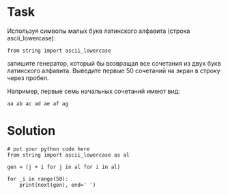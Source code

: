 # Task

Используя символы малых букв латинского алфавита (строка ascii_lowercase):
```
from string import ascii_lowercase
```
запишите генератор, который бы возвращал все сочетания из двух букв латинского алфавита. Выведите первые 50 сочетаний на экран в строку через пробел.

Например, первые семь начальных сочетаний имеют вид:
```
aa ab ac ad ae af ag
```

# Solution
```
# put your python code here
from string import ascii_lowercase as al

gen = (j + i for j in al for i in al)

for _i in range(50):
    print(next(gen), end=' ')
```